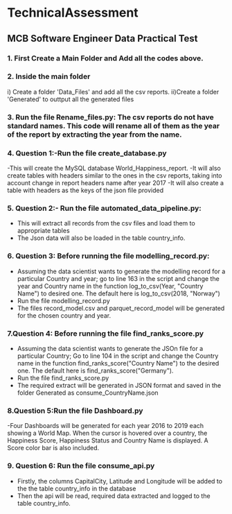 # TechnicalAssessment
## MCB Software Engineer Data Practical Test

### 1. First Create a Main Folder and Add all the codes above.
### 2. Inside the main folder
 i) Create a folder 'Data_Files' and add all the csv reports.
 ii)Create a folder 'Generated' to outtput all the generated files
### 3. Run the file Rename_files.py: The csv reports do not have standard names. This code will rename all of them as the year of the report by extracting the year from the name.
### 4. Question 1:-Run the file create_database.py 
 -This will create the MySQL database World_Happiness_report. 
 -It will also create tables with headers similar to the ones in the csv reports, taking into account change in report headers name after year 2017
 -It will also create a table with headers as the keys of the json file provided
### 5. Question 2:- Run the file automated_data_pipeline.py:
 - This will extract all records from the csv files and load them to appropriate tables
 - The Json data will also be loaded in the table country_info.
### 6. Question 3: Before running the file modelling_record.py:
 - Assuming the data scientist wants to generate the modelling record for a particular Country and year; go to line 163 in the script and change the year and Country name in the function log_to_csv(Year, "Country Name") to desired one. The default here is log_to_csv(2018, "Norway")
 - Run the file modelling_record.py
 - The files record_model.csv and parquet_record_model will be generated for the chosen country and year.
 ### 7.Question 4: Before running the file find_ranks_score.py
  - Assuming the data scientist wants to generate the JSOn file for a particular Country; Go to line 104 in the script and change the Country name in the function find_ranks_score("Country Name") to the desired one. The default here is find_ranks_score("Germany").
  - Run the file find_ranks_score.py
  - The required extract will be generated in JSON format and saved in the folder Generated as consume_CountryName.json
### 8.Question 5:Run the file Dashboard.py
  -Four Dashboards will be generated for each year 2016 to 2019 each showing a World Map. When the cursor is hovered over a country, the Happiness Score, Happiness Status and Country Name is displayed. A Score color bar is also included.
  
### 9. Question 6: Run the file consume_api.py
  - Firstly, the columns CapitalCity, Latitude and Longitude will be added to the the table country_info in the database
  - Then the api will be read, required data extracted and logged to the table country_info.
 
